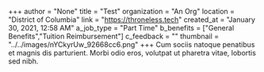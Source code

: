 +++
author = "None"
title = "Test"
organization = "An Org"
location = "District of Columbia"
link = "https://throneless.tech"
created_at = "January 30, 2021, 12:58 AM"
a_job_type = "Part Time"
b_benefits = ["General Benefits","Tuition Reimbursement"]
c_feedback = ""
thumbnail = "../../images/nYCkyrUw_92668cc6.png"
+++
Cum sociis natoque penatibus et magnis dis parturient. Morbi odio eros, volutpat ut pharetra vitae, lobortis sed nibh.
